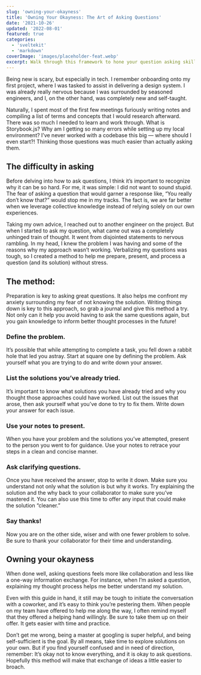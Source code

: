 ```yaml
---
slug: 'owning-your-okayness'
title: 'Owning Your Okayness: The Art of Asking Questions'
date: '2021-10-26'
updated: '2022-08-01'
featured: true
categories:
  - 'sveltekit'
  - 'markdown'
coverImage: 'images/placeholder-feat.webp'
excerpt: Walk through this framework to hone your question asking skills.
---
```


Being new is scary, but especially in tech. I remember onboarding onto my first project, where I was tasked to assist in delivering a design system. I was already really nervous because I was surrounded by seasoned engineers, and I, on the other hand, was completely new and self-taught.

Naturally, I spent most of the first few meetings furiously writing notes and compiling a list of terms and concepts that I would research afterward. There was so much I needed to learn and work through. What is Storybook.js? Why am I getting so many errors while setting up my local environment? I’ve never worked with a codebase this big — where should I even start?! Thinking those questions was much easier than actually asking them.

## The difficulty in asking

Before delving into how to ask questions, I think it’s important to recognize why it can be so hard. For me, it was simple: I did not want to sound stupid. The fear of asking a question that would garner a response like, “You really don’t know that?” would stop me in my tracks. The fact is, we are far better when we leverage collective knowledge instead of relying solely on our own experiences.

Taking my own advice, I reached out to another engineer on the project. But when I started to ask my question, what came out was a completely unhinged train of thought. It went from disjointed statements to nervous rambling. In my head, I knew the problem I was having and some of the reasons why my approach wasn’t working. Verbalizing my questions was tough, so I created a method to help me prepare, present, and process a question (and its solution) without stress.

## The method:

Preparation is key to asking great questions. It also helps me confront my anxiety surrounding my fear of not knowing the solution. Writing things down is key to this approach, so grab a journal and give this method a try. Not only can it help you avoid having to ask the same questions again, but you gain knowledge to inform better thought processes in the future!

### Define the problem.

It’s possible that while attempting to complete a task, you fell down a rabbit hole that led you astray. Start at square one by defining the problem. Ask yourself what you are trying to do and write down your answer.

### List the solutions you’ve already tried.

It’s important to know what solutions you have already tried and why you thought those approaches could have worked. List out the issues that arose, then ask yourself what you’ve done to try to fix them. Write down your answer for each issue.

### Use your notes to present.

When you have your problem and the solutions you’ve attempted, present to the person you went to for guidance. Use your notes to retrace your steps in a clean and concise manner.

### Ask clarifying questions.

Once you have received the answer, stop to write it down. Make sure you understand not only what the solution is but why it works. Try explaining the solution and the why back to your collaborator to make sure you’ve mastered it. You can also use this time to offer any input that could make the solution “cleaner.”

### Say thanks!

Now you are on the other side, wiser and with one fewer problem to solve. Be sure to thank your collaborator for their time and understanding.

## Owning your okayness

When done well, asking questions feels more like collaboration and less like a one-way information exchange. For instance, when I’m asked a question, explaining my thought process helps me better understand my solution.

Even with this guide in hand, it still may be tough to initiate the conversation with a coworker, and it’s easy to think you’re pestering them. When people on my team have offered to help me along the way, I often remind myself that they offered a helping hand willingly. Be sure to take them up on their offer. It gets easier with time and practice.

Don’t get me wrong, being a master at googling is super helpful, and being self-sufficient is the goal. By all means, take time to explore solutions on your own. But if you find yourself confused and in need of direction, remember: It’s okay not to know everything, and it is okay to ask questions. Hopefully this method will make that exchange of ideas a little easier to broach.
